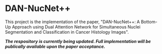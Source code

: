 # DAN-NucNet++
This project is the implementation of the paper, "DAN-NucNet++: A Bottom-Up Approach using Dual Attention Network for Simultaneous Nuclei Segmentation and Classification in Cancer Histology Images".

___The respository is currently being updated. Full implementation will be publically available upon the paper acceptance.___
